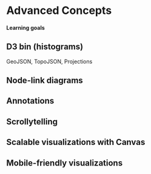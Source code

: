 # Advanced Concepts

#### Learning goals


## D3 bin (histograms) 
GeoJSON, TopoJSON, Projections


## Node-link diagrams

## Annotations

## Scrollytelling

## Scalable visualizations with Canvas

## Mobile-friendly visualizations